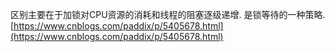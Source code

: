  区别主要在于加锁对CPU资源的消耗和线程的阻塞逐级递增. 是锁等待的一种策略.
 [https://www.cnblogs.com/paddix/p/5405678.html](https://www.cnblogs.com/paddix/p/5405678.html)